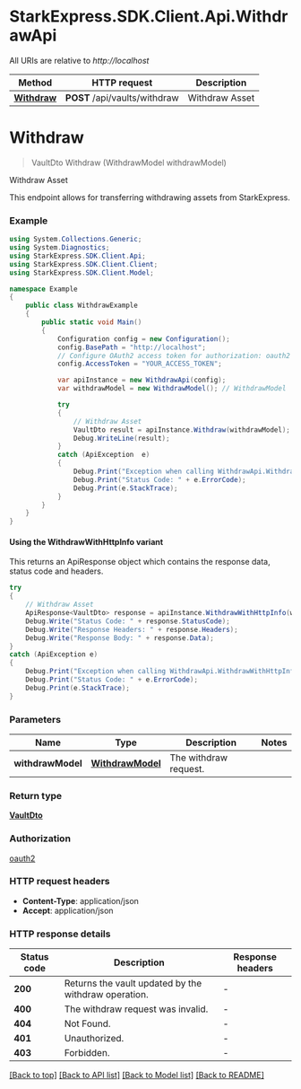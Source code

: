 # StarkExpress.SDK.Client.Api.WithdrawApi

All URIs are relative to *http://localhost*

| Method | HTTP request | Description |
|--------|--------------|-------------|
| [**Withdraw**](WithdrawApi.md#withdraw) | **POST** /api/vaults/withdraw | Withdraw Asset |

<a name="withdraw"></a>
# **Withdraw**
> VaultDto Withdraw (WithdrawModel withdrawModel)

Withdraw Asset

This endpoint allows for transferring withdrawing assets from StarkExpress.

### Example
```csharp
using System.Collections.Generic;
using System.Diagnostics;
using StarkExpress.SDK.Client.Api;
using StarkExpress.SDK.Client.Client;
using StarkExpress.SDK.Client.Model;

namespace Example
{
    public class WithdrawExample
    {
        public static void Main()
        {
            Configuration config = new Configuration();
            config.BasePath = "http://localhost";
            // Configure OAuth2 access token for authorization: oauth2
            config.AccessToken = "YOUR_ACCESS_TOKEN";

            var apiInstance = new WithdrawApi(config);
            var withdrawModel = new WithdrawModel(); // WithdrawModel | The withdraw request.

            try
            {
                // Withdraw Asset
                VaultDto result = apiInstance.Withdraw(withdrawModel);
                Debug.WriteLine(result);
            }
            catch (ApiException  e)
            {
                Debug.Print("Exception when calling WithdrawApi.Withdraw: " + e.Message);
                Debug.Print("Status Code: " + e.ErrorCode);
                Debug.Print(e.StackTrace);
            }
        }
    }
}
```

#### Using the WithdrawWithHttpInfo variant
This returns an ApiResponse object which contains the response data, status code and headers.

```csharp
try
{
    // Withdraw Asset
    ApiResponse<VaultDto> response = apiInstance.WithdrawWithHttpInfo(withdrawModel);
    Debug.Write("Status Code: " + response.StatusCode);
    Debug.Write("Response Headers: " + response.Headers);
    Debug.Write("Response Body: " + response.Data);
}
catch (ApiException e)
{
    Debug.Print("Exception when calling WithdrawApi.WithdrawWithHttpInfo: " + e.Message);
    Debug.Print("Status Code: " + e.ErrorCode);
    Debug.Print(e.StackTrace);
}
```

### Parameters

| Name | Type | Description | Notes |
|------|------|-------------|-------|
| **withdrawModel** | [**WithdrawModel**](WithdrawModel.md) | The withdraw request. |  |

### Return type

[**VaultDto**](VaultDto.md)

### Authorization

[oauth2](../README.md#oauth2)

### HTTP request headers

 - **Content-Type**: application/json
 - **Accept**: application/json


### HTTP response details
| Status code | Description | Response headers |
|-------------|-------------|------------------|
| **200** | Returns the vault updated by the withdraw operation. |  -  |
| **400** | The withdraw request was invalid. |  -  |
| **404** | Not Found. |  -  |
| **401** | Unauthorized. |  -  |
| **403** | Forbidden. |  -  |

[[Back to top]](#) [[Back to API list]](../README.md#documentation-for-api-endpoints) [[Back to Model list]](../README.md#documentation-for-models) [[Back to README]](../README.md)

